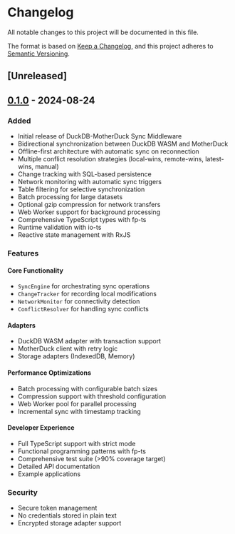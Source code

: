 # Changelog

All notable changes to this project will be documented in this file.

The format is based on [Keep a Changelog](https://keepachangelog.com/en/1.0.0/),
and this project adheres to [Semantic Versioning](https://semver.org/spec/v2.0.0.html).

## [Unreleased]

## [0.1.0] - 2024-08-24

### Added

- Initial release of DuckDB-MotherDuck Sync Middleware
- Bidirectional synchronization between DuckDB WASM and MotherDuck
- Offline-first architecture with automatic sync on reconnection
- Multiple conflict resolution strategies (local-wins, remote-wins, latest-wins, manual)
- Change tracking with SQL-based persistence
- Network monitoring with automatic sync triggers
- Table filtering for selective synchronization
- Batch processing for large datasets
- Optional gzip compression for network transfers
- Web Worker support for background processing
- Comprehensive TypeScript types with fp-ts
- Runtime validation with io-ts
- Reactive state management with RxJS

### Features

#### Core Functionality
- `SyncEngine` for orchestrating sync operations
- `ChangeTracker` for recording local modifications
- `NetworkMonitor` for connectivity detection
- `ConflictResolver` for handling sync conflicts

#### Adapters
- DuckDB WASM adapter with transaction support
- MotherDuck client with retry logic
- Storage adapters (IndexedDB, Memory)

#### Performance Optimizations
- Batch processing with configurable batch sizes
- Compression support with threshold configuration
- Web Worker pool for parallel processing
- Incremental sync with timestamp tracking

#### Developer Experience
- Full TypeScript support with strict mode
- Functional programming patterns with fp-ts
- Comprehensive test suite (>90% coverage target)
- Detailed API documentation
- Example applications

### Security
- Secure token management
- No credentials stored in plain text
- Encrypted storage adapter support

[0.1.0]: https://github.com/northprint/duckdb-motherduck-sync/releases/tag/v0.1.0